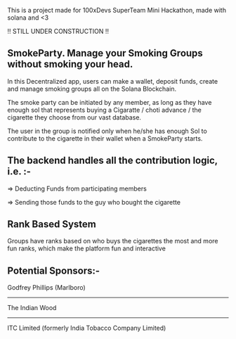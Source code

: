 This is a project made for 100xDevs SuperTeam Mini Hackathon, made with solana and <3

‼️ STILL UNDER CONSTRUCTION ‼️ 

## SmokeParty. Manage your Smoking Groups without smoking your head. 

In this Decentralized app, users can make a wallet, deposit funds, create and manage smoking groups all on the Solana Blockchain.

The smoke party can be initiated by any member, as long as they have enough sol that represents buying a Cigaratte / choti advance / the cigarette they choose from our vast database.

The user in the group is notified only when he/she has enough Sol to contribute to the cigarette in their wallet when a SmokeParty starts.

## The backend handles all the contribution logic, i.e. :-

⇒ Deducting Funds from participating members

⇒ Sending those funds to the guy who bought the cigarette

## Rank Based System

Groups have ranks based on who buys the cigarettes the most and more fun ranks, which make the platform fun and interactive

## Potential Sponsors:-

Godfrey Phillips (Marlboro)

---

The Indian Wood

---

ITC Limited (formerly India Tobacco Company Limited)
